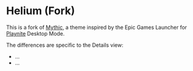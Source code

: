 # Helium (Fork)
This is a fork of [Mythic](https://github.com/darklinkpower/Helium), a theme inspired by the Epic Games Launcher for [Playnite](https://github.com/JosefNemec/Playnite) Desktop Mode.

The differences are specific to the Details view:
* ...
* ...
